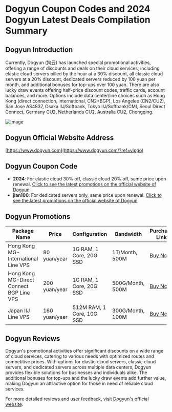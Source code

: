 # Dogyun Coupon Codes and 2024 Dogyun Latest Deals Compilation Summary

## Dogyun Introduction
Currently, Dogyun (狗云) has launched special promotional activities, offering a range of discounts and deals on their cloud services, including elastic cloud servers billed by the hour at a 30% discount, all classic cloud servers at a 20% discount, dedicated servers reduced by 100 yuan per month, and additional bonuses for top-ups over 100 yuan. There are also lucky draw events offering half-price discount codes, traffic cards, account balances, and more. Options include data center/line choices such as Hong Kong (direct connection, international, CN2+BGP), Los Angeles (CN2/CU2), San Jose AS4837, Osaka IIJ/Softbank, Tokyo IIJ/Softbank/CMI, Seoul Direct Connect, Germany CU2, Netherlands CU2, Australia CU2, Chongqing.

![image](https://github.com/lottieeubank/Dogyun/assets/167678687/5f81b8e8-467d-4415-902e-10faeb673ea0)

## Dogyun Official Website Address
[https://www.dogyun.com](https://www.dogyun.com/?ref=vipgo)

## Dogyun Coupon Code
- **2024**: For elastic cloud 30% off, classic cloud 20% off, same price upon renewal. [Click to see the latest promotions on the official website of Dogyun](https://www.dogyun.com/?ref=vipgo)
- **jian100**: For dedicated servers only, same price upon renewal. [Click to see the latest promotions on the official website of Dogyun](https://www.dogyun.com/?ref=vipgo)

## Dogyun Promotions

| Package Name | Price | Configuration | Bandwidth | Purchase Link |
|--------------|-------|---------------|-----------|---------------|
| Hong Kong MG-International Line VPS | 80 yuan/year | 1G RAM, 1 Core, 20G SSD | 1T/Month, 500M | [Buy Now](https://www.dogyun.com/?ref=vipgo) |
| Hong Kong MG-Direct Connect BGP Line VPS | 200 yuan/year | 1G RAM, 1 Core, 20G SSD | 500G/Month, 500M | [Buy Now](https://www.dogyun.com/?ref=vipgo) |
| Japan IIJ Line VPS | 160 yuan/year | 512M RAM, 1 Core, 10G SSD | 300G/Month, 100M | [Buy Now](https://www.dogyun.com/?ref=vipgo) |

## Dogyun Reviews
Dogyun's promotional activities offer significant discounts on a wide range of cloud services, catering to various needs with optimized routes and competitive prices. With options for elastic cloud servers, classic cloud servers, and dedicated servers across multiple data centers, Dogyun provides flexible solutions for businesses and individuals alike. The additional bonuses for top-ups and the lucky draw events add further value, making Dogyun an attractive option for those in need of reliable cloud services.

For more detailed reviews and user feedback, visit [Dogyun's official website](https://www.dogyun.com/?ref=vipgo).

